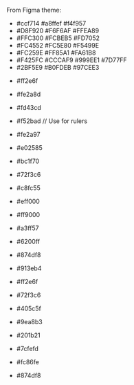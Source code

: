 From Figma theme:

- #ccf714 #a8ffef #f4f957
- #D8F920 #F6F6AF #FFEA89
- #FFC300 #FCBEB5 #FD7052
- #FC4552 #FC5E80 #F5499E
- #FC259E #FF85A1 #FA61B8
- #F425FC #CCCAF9 #999EE1 #7D77FF
- #2BF5E9 #B0FDEB #97CEE3

* #ff2e6f
* #fe2a8d
* #fd43cd
* #f52bad // Use for rulers
* #fe2a97
* #e02585
* #bc1f70

* #72f3c6
* #c8fc55

* #eff000
* #ff9000
* #a3ff57

* #6200ff
* #874df8
* #913eb4

* #ff2e6f
* #72f3c6
* #405c5f

* #9ea8b3
* #201b21

* #7cfefd
* #fc86fe
* #874df8
